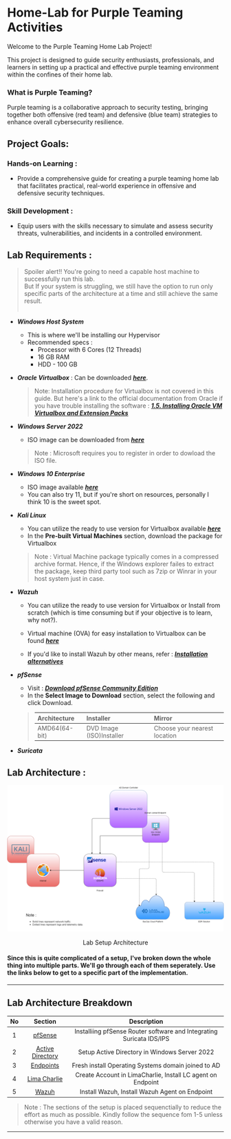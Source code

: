 # Home-Lab for Purple Teaming Activities

Welcome to the Purple Teaming Home Lab Project!

 This project is designed to guide security enthusiasts, professionals, and learners in setting up a practical and effective purple teaming environment within the confines of their home lab.
### What is Purple Teaming?  
Purple teaming is a collaborative approach to security testing, bringing together both offensive (red team) and defensive (blue team) strategies to enhance overall cybersecurity resilience.

## Project Goals:


### Hands-on Learning : 
- Provide a comprehensive guide for creating a purple teaming home lab that facilitates practical, real-world experience in offensive and defensive security techniques.

### Skill Development :
- Equip users with the skills necessary to simulate and assess security threats, vulnerabilities, and incidents in a controlled environment.

## Lab Requirements :

> Spoiler alert!! You're going to need a capable host machine to successfully run this lab.  
> But If your system is struggling, we still have the option to run only specific parts of the architecture at a time and still achieve the same result. 
> <br> </br>



- ***Windows Host System***
    - This is where we'll be installing our Hypervisor
    - Recommended specs :
      - Processor with 6 Cores (12 Threads)
      - 16 GB RAM
      - HDD - 100 GB


- ***Oracle Virtualbox*** : Can be downloaded [***here***](https://www.virtualbox.org/wiki/Downloads).  

  > Note: Installation procedure for Virtualbox is not covered in this guide. But here's a link to the official documentation from Oracle if you have trouble installing the software : [***1.5. Installing Oracle VM Virtualbox and Extension Packs***](https://www.virtualbox.org/manual/UserManual.html#installation)


- ***Windows Server 2022***
  - ISO image can be downloaded from [***here***](https://info.microsoft.com/ww-landing-windows-server-2022.html)
  >Note : Microsoft requires you to register in order to dowload the ISO file.


- ***Windows 10 Enterprise***
  -  ISO image available [***here***](https://www.microsoft.com/en-us/evalcenter/download-windows-10-enterprise)
  -  You can also try 11, but if you're short on resources, personally I think 10 is the sweet spot.
 

- ***Kali Linux***
  - You can utilize the ready to use version for Virtualbox available [***here***](https://www.kali.org/get-kali/#kali-virtual-machines)
  - In the **Pre-built Virtual Machines** section, download the package for Virtualbox

  >Note : Virtual Machine package typically comes in a compressed archive format. Hence, if the Windows explorer failes to extract the package, keep third party tool such as 7zip or Winrar in your host system just in case.
  
- ***Wazuh***
  - You can utilize the ready to use version for Virtualbox or Install from scratch (which is time consuming but if your objective is to learn, why not?).

  - Virtual machine (OVA) for easy installation to Virtualbox can be found [***here***](https://documentation.wazuh.com/current/deployment-options/virtual-machine/virtual-machine.html)

  - If you'd like to install Wazuh by other means, refer : [***Installation alternatives***](https://documentation.wazuh.com/current/deployment-options/index.html)

- ***pfSense***
  - Visit : [***Download pfSense Community Edition***](https://www.pfsense.org/download/)
  - In the **Select Image to Download** section, select the following and click Download.
  >|Architecture|Installer|Mirror
  >|----|----|----|
  >|AMD64(64-bit)|DVD Image (ISO)Installer|Choose your nearest location|

- ***Suricata***

## Lab Architecture :

![Purple Team Lab Architecture](/PurpleTeam_Lab_Architecture.png)

<center>Lab Setup Architecture</center>


 #### Since this is quite complicated of a setup, I've broken down the whole thing into multiple parts. We'll go through each of them seperately. Use the links below to get to a specific part of the implementation.
---
## Lab Architecture Breakdown

|No|Section|Description|
|:-----:|:-----:|:----:|
|1|[pfSense](/pfSense/pfSense%20Setup.md)|Installiing pfSense Router software and Integrating Suricata IDS/IPS
|2|[Active Directory](/Active%20Directory/Active%20Directory%20Setup.md)|Setup Active Directory in Windows Server 2022|
|3|[Endpoints](/Endpoints/Endpoint%20Setup.md)|Fresh install Operating Systems domain joined to AD|
|4|[Lima Charlie](/Lima%20Charlie/LimaCharlie%20Setup.md)|Create Account in LimaCharlie, Install LC agent on Endpoint|
|5|[Wazuh](/Wazuh/Wazuh%20Setup.md)|Install Wazuh, Install Wazuh Agent on Endpoint|

>Note : The sections of the setup is placed sequenctially to reduce the effort as much as possible. Kindly follow the sequence fom 1-5 unless otherwise you have a valid reason.
---
